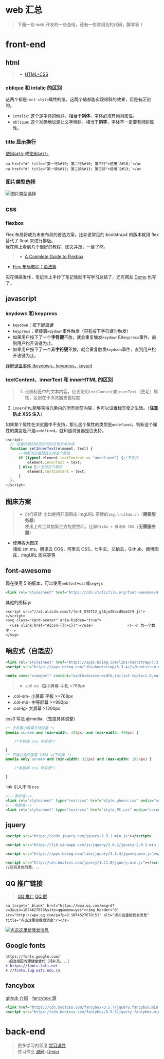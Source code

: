 # web 汇总


> 下面一些 web 开发的一些总结，还有一些常用到的代码，脚本等！

<!--more-->
# front-end
## html
> - [HTML+CSS](https://lruihao.cn/posts/ms-html-css.html)

### oblique 和 intalic 的区别
这两个都是`font-style`属性的值，这两个值都能实现倾斜的效果，但是有区别的。  
- `intalic`: 这个是字体的倾斜，相当于**斜体**，字体必须有倾斜属性。
- `oblique`: 这个准确地说是让文字倾斜。相当于**斜字**，字体不一定要有倾斜属性。

### title 显示换行
<a href="#" title="第一行&#10; 第二行&#10; 第三行">使用`&#10;`</a>或<a href="#" title="第一排&#13; 第二排&#13; 第三排">使用`&#13;`</a>
```
<a href="#" title="第一行&#10; 第二行&#10; 第三行">使用`&#10;`</a>
<a href="#" title="第一排&#13; 第二排&#13; 第三排">使用`&#13;`</a>
```
### 图片类型选择
![图片类型选择](images/imgType.jpg)

## css
### flexbox
Flex 布局将成为未来布局的首选方案，比如说常见的 bootstrap4 的版本就用 flex 替代了 float 来进行排版。  
我在网上看到几个很好的教程，图文并茂，一目了然。  
> - [A Complete Guide to Flexbox](https://css-tricks.com/snippets/css/a-guide-to-flexbox/)
- [Flex 布局教程：语法篇](http://www.ruanyifeng.com/blog/2015/07/flex-grammar.html)

实在懒癌发作，笔记本上手抄了笔记我就不写学习总结了，还有网友 [Demo](http://static.vgee.cn/static/index.html) 也写了。

## javascript
### keydown 和 keypress
- `keydown`：按下键盘键
- `keypress`：紧接着`keydown`事件触发（只有按下字符键时触发）
- 如果用户按下了一个**字符键**不放，就会重复触发`keydown`和`keypress`事件，直到用户松开该键为止。
- 如果用户按下了一个**非字符键**不放，就会重复触发`keydown`事件，直到用户松开该键为止。

[详解键盘事件 (keydown，keypress，keyup)](https://www.jianshu.com/p/8f839f558319)

### textContent、innerText 和 innerHTML 的区别
> 1. 设置标签中的文本内容，应该使用`textContent`或`innerText`（更老）属性，区别在于浏览器支援程度
2. `innerHTML`能够获得元素内的所有标签内容，也可以设置标签使之生效。（**注意防止 XSS 注入**）

如果某个属性在浏览器中不支持，那么这个属性的类型是`undefined`，判断这个属性的类型是不是`undefined`，就知道浏览器是否支持。

```js 兼容代码 设置任意的标签中间的任意文本内容
<script>
  // 设置任意的标签中间的任意文本内容
  function setInnerText(element, text) {
      //判断浏览器是否支持这个属性
      if (typeof element.textContent == "undefined") {//不支持
          element.innerText = text;
      } else {//支持这个属性
          element.textContent = text;
      }
  };
</script>
```

## 图床方案

> - 自行搭建
比如使用开源图床 ImgURL 搭建的`img.lruihao.cn`（**需要服务器**）  
使用上传工具加第三方免费空间，比如`PicGo + 腾讯云 COS`（**无需服务器**）  
- 使用各大图床  
诸如 sm.ms，腾讯云 COS，阿里云 OSS，七牛云，又拍云，Github，微博图床，ImgURL 图床等等

## font-awesome
现在使用 5 的版本，可以使用`webfont+css`或`svg+js`
```xml font-awesome
<link rel="stylesheet" href="https://cdn.staticfile.org/font-awesome/4.7.0/css/font-awesome.css">
 ```
其他的图标 js
```
<script src="//at.alicdn.com/t/font_578712_g26jo2kbzd5qm2t9.js"></script>
<svg class="card-avatar" aria-hidden="true">
  <use xlink:href="#icon-{{n+1}}"></use>                <!--n 为一个数字-->
</svg>
```

## 响应式（自适应）

```xml bootstrap
<link rel="stylesheet" href="https://apps.bdimg.com/libs/bootstrap/3.3.4/css/bootstrap.min.css">
<script src="https://apps.bdimg.com/libs/bootstrap/3.3.4/js/bootstrap.min.js">
```
```xml
<meta name="viewport" content="width=device-width,initial-scale=1.0,maximum-scale=1.0,minimum-scale=1.0,user-scalable=0">
```

> - .col-xs- 超小屏幕 手机 <768px
- .col-sm- 小屏幕 平板  >=768px
- .col-md- 中等屏幕  >=992px
- .col-lg- 大屏幕  >1200px

css3 写法 @media （宽度具体调整）
```css css3 写法@media （宽度具体调整）
/* 手机等小屏幕手持设备 */
@media screen and (min-width: 320px) and (max-width: 480px) {

	/*手机端 css 样式表*/

}
/* 平板之类的宽度 1024 以下设备 */
@media only screen and (min-width: 321px) and (max-width: 1024px) {

	/*电脑端 css 样式表*/

}
```
link 引入不同 css
```xml link 引入不同 css
<!--手机端-->
<link rel="stylesheet" type="text/css" href="style_phone.css" media="screen and (max-width: 960px)"/>
<!--电脑端-->
<link rel="stylesheet" type="text/css" href="style_PC.css" media="screen and (min-width: 960px)"/>
```

## jquery
```xml jquery
<script src="https://code.jquery.com/jquery-3.3.1.min.js"></script>

<script src="https://lib.sinaapp.com/js/jquery/2.0.2/jquery-2.0.2.min.js"></script>

<script src="https://apps.bdimg.com/libs/jquery/2.1.4/jquery.min.js"></script>

<script src="http://cdn.bootcss.com/jquery/1.11.0/jquery.min.js"></script>
//还有其他的源。..
```

## QQ 推广链接
> [QQ 推广](https://shang.qq.com/v3/widget.html) [QQ 群](https://qun.qq.com/join.html)

```
<a target="_blank" href="https://wpa.qq.com/msgrd?v=3&uin=1074627678&site=qq&menu=yes"><img border="0" src="http://wpa.qq.com/pa?p=2:1074627678:51" alt="点击这里给我发消息" title="点击这里给我发消息"/></a>
```
<a target="_blank" href="https://wpa.qq.com/msgrd?v=3&uin=1074627678&site=qq&menu=yes"><img border="0" src="https://wpa.qq.com/pa?p=2:1074627678:51" alt="点击这里给我发消息" title="点击这里给我发消息"/></a>

## Google fonts
```diff
https://fonts.google.com/
一般选用国内源镜像替代（待补充。..）
+ https://fonts.loli.net
+ //fonts.lug.ustc.edu.cn
```

## fancybox
[github 介绍](https://github.com/fancyapps/fancybox)&emsp;[fancybox 源](https://www.bootcdn.cn/fancybox/)
```xml fancybox 源
<link href="https://cdn.bootcss.com/fancybox/3.5.7/jquery.fancybox.min.css" rel="stylesheet">
<script src="https://cdn.bootcss.com/fancybox/3.5.7/jquery.fancybox.min.js"></script>
```

# back-end
> 更多学习内容见 [学习课件](https://github.com/Lruihao/web-dev-data)  
练习作业 [源码](https://github.com/Lruihao/hw)+[Demo](http://hw.lruihao.cn/)
